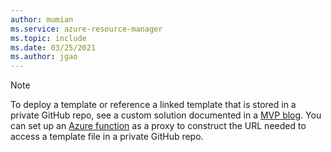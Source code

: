 ```yaml
---
author: mumian
ms.service: azure-resource-manager
ms.topic: include
ms.date: 03/25/2021
ms.author: jgao
---
```


> [!NOTE]
> To deploy a template or reference a linked template that is stored in a private GitHub repo, see a custom solution documented in a [MVP blog](https://blog.tyang.org/2017/05/19/deploying-arm-templates-with-artifacts-located-in-a-private-github-repository/). You can set up an [Azure function](../articles/azure-functions/functions-overview.md) as a proxy to construct the URL needed to access a template file in a private GitHub repo.